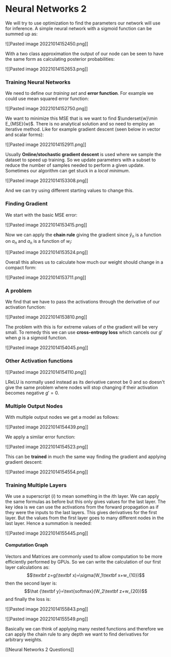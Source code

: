 # Neural Networks 2
We will try to use optimization to find the parameters our network will use for inference. A simple neural network with a sigmoid function can be summed up as:

![[Pasted image 20221014152450.png]]

With a two class approximation the output of our node can be seen to have the same form as calculating posterior probabilities:

![[Pasted image 20221014152653.png]]

### Training Neural Networks
We need to define our *training set* and **error function**. For example we could use mean squared error function:

![[Pasted image 20221014152750.png]]

We want  to minimize this MSE that is we want to find $\underset{w}\min E_{MSE}(w)$. There is no analytical solution and so need to employ an iterative method. Like for example gradient descent (seen below in vector and scalar forms):

![[Pasted image 20221014152911.png]]

Usually **Online/stochastic gradient descent** is used where we sample the dataset to speed up training. So we update parameters with a subset to reduce the number of samples needed to perform a given update. Sometimes our algorithm can get stuck in a *local minimum*.

![[Pasted image 20221014153308.png]]

And we can try using different starting values to change this.

### Finding Gradient
We start with the basic MSE error:

![[Pasted image 20221014153415.png]]

Now we can apply the **chain rule** giving the gradient since $\hat y_n$ is a function on $a_n$ and $a_n$ is a function of $w_i$:

![[Pasted image 20221014153524.png]]

Overall this allows us to calculate how much our weight should change in a compact form:

![[Pasted image 20221014153711.png]]

### A problem
We find that we have to pass the activations through the derivative of our activation function:

![[Pasted image 20221014153810.png]]

The problem with this is for extreme values of $a$ the gradient will be very small. To remedy this we can use **cross-entropy loss** which cancels our $g'$ when $g$ is a sigmoid function.

![[Pasted image 20221014154045.png]]

### Other Activation functions
![[Pasted image 20221014154110.png]]

LReLU is normally used instead as its derivative cannot be 0 and so doesn't give the same problem where nodes will stop changing if their activation becomes negative $g'=0$.

### Multiple Output Nodes
With multiple output nodes we get a model as follows:

![[Pasted image 20221014154439.png]]

We apply a similar error function:

![[Pasted image 20221014154523.png]]

This can be **trained** in much the same way finding the gradient and applying gradient descent:

![[Pasted image 20221014154554.png]]

### Training Multiple Layers
We use a superscript $(i)$ to mean something in the $i$th layer. We can apply the same formulas as before but this only gives values for the last layer. The key idea is we can use the activations from the forward propagation as if they were the inputs to the last layers. This gives derivatives for the first layer. But the values from the first layer goes to many different nodes in the last layer. Hence a summation is needed:

![[Pasted image 20221014155445.png]]

#### Computation Graph
Vectors and Matrices are commonly used to allow computation to be more efficiently performed by GPUs. So we can write the calculation of our first layer calculations as:$$\textbf z=g(\textbf x)=\sigma(W_1\textbf x+w_{10})$$then the second layer is: $$\hat {\textbf y}=\text{softmax}(W_2\textbf z+w_{20})$$
and finally the loss is:

![[Pasted image 20221014155843.png]]

![[Pasted image 20221014155549.png]]

Basically we can think of applying many nested functions and therefore we can apply the chain rule to any depth we want to find derivatives for arbitrary weights.

[[Neural Networks 2 Questions]]